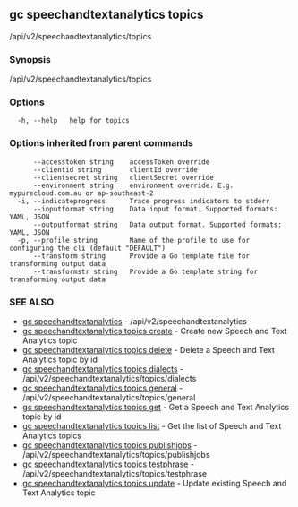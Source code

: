 ## gc speechandtextanalytics topics

/api/v2/speechandtextanalytics/topics

### Synopsis

/api/v2/speechandtextanalytics/topics

### Options

```
  -h, --help   help for topics
```

### Options inherited from parent commands

```
      --accesstoken string    accessToken override
      --clientid string       clientId override
      --clientsecret string   clientSecret override
      --environment string    environment override. E.g. mypurecloud.com.au or ap-southeast-2
  -i, --indicateprogress      Trace progress indicators to stderr
      --inputformat string    Data input format. Supported formats: YAML, JSON
      --outputformat string   Data output format. Supported formats: YAML, JSON
  -p, --profile string        Name of the profile to use for configuring the cli (default "DEFAULT")
      --transform string      Provide a Go template file for transforming output data
      --transformstr string   Provide a Go template string for transforming output data
```

### SEE ALSO

* [gc speechandtextanalytics](gc_speechandtextanalytics.html)	 - /api/v2/speechandtextanalytics
* [gc speechandtextanalytics topics create](gc_speechandtextanalytics_topics_create.html)	 - Create new Speech and Text Analytics topic
* [gc speechandtextanalytics topics delete](gc_speechandtextanalytics_topics_delete.html)	 - Delete a Speech and Text Analytics topic by id
* [gc speechandtextanalytics topics dialects](gc_speechandtextanalytics_topics_dialects.html)	 - /api/v2/speechandtextanalytics/topics/dialects
* [gc speechandtextanalytics topics general](gc_speechandtextanalytics_topics_general.html)	 - /api/v2/speechandtextanalytics/topics/general
* [gc speechandtextanalytics topics get](gc_speechandtextanalytics_topics_get.html)	 - Get a Speech and Text Analytics topic by id
* [gc speechandtextanalytics topics list](gc_speechandtextanalytics_topics_list.html)	 - Get the list of Speech and Text Analytics topics
* [gc speechandtextanalytics topics publishjobs](gc_speechandtextanalytics_topics_publishjobs.html)	 - /api/v2/speechandtextanalytics/topics/publishjobs
* [gc speechandtextanalytics topics testphrase](gc_speechandtextanalytics_topics_testphrase.html)	 - /api/v2/speechandtextanalytics/topics/testphrase
* [gc speechandtextanalytics topics update](gc_speechandtextanalytics_topics_update.html)	 - Update existing Speech and Text Analytics topic


